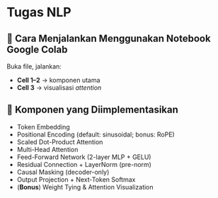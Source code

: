# Tugas NLP

## 🚀 Cara Menjalankan Menggunakan Notebook Google Colab

Buka file, jalankan:

* **Cell 1–2** → komponen utama
* **Cell 3** → visualisasi *attention*


## 🧩 Komponen yang Diimplementasikan

* Token Embedding
* Positional Encoding (default: sinusoidal; bonus: RoPE)
* Scaled Dot-Product Attention
* Multi-Head Attention
* Feed-Forward Network (2-layer MLP + GELU)
* Residual Connection + LayerNorm (pre-norm)
* Causal Masking (decoder-only)
* Output Projection + Next-Token Softmax
* (**Bonus**) Weight Tying & Attention Visualization

